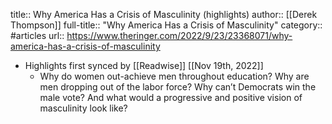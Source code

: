title:: Why America Has a Crisis of Masculinity (highlights)
author:: [[Derek Thompson]]
full-title:: "Why America Has a Crisis of Masculinity"
category:: #articles
url:: https://www.theringer.com/2022/9/23/23368071/why-america-has-a-crisis-of-masculinity

- Highlights first synced by [[Readwise]] [[Nov 19th, 2022]]
	- Why do women out-achieve men throughout education? Why are men dropping out of the labor force? Why can’t Democrats win the male vote? And what would a progressive and positive vision of masculinity look like?